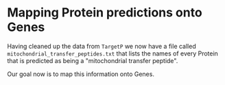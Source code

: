 # Mapping Protein predictions onto Genes

Having cleaned up the data from `TargetP` we now have a file called `mitochondrial_transfer_peptides.txt` that lists the names of every Protein that is predicted as being a "mitochondrial transfer peptide".

Our goal now is to map this information onto Genes.

